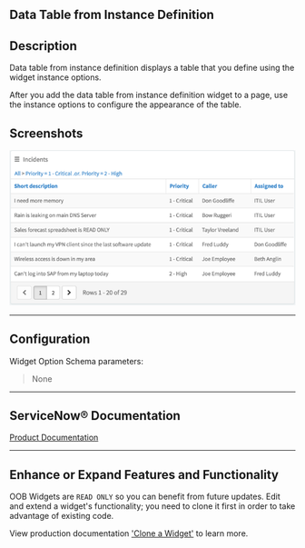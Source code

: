 ##  Data Table from Instance Definition

## Description

Data table from instance definition displays a table that you define using the widget instance options.

After you add the data table from instance definition widget to a page, use the instance options to configure the appearance of the table.

## Screenshots
![alt text](../images/DataTableInstanceDefinition.png "Data Table Instance Definition")

---
## Configuration

Widget Option Schema parameters:
> None
---
## ServiceNow® Documentation
[Product Documentation](https://docs.servicenow.com/search?q=Data+table+from+instance+definition) 

---
## Enhance or Expand Features and Functionality

OOB Widgets are `READ ONLY` so you can benefit from future updates. Edit and extend a widget's functionality; you need to clone it first in order to take advantage of existing code.

View production documentation ['Clone a Widget'](https://docs.servicenow.com/search?q=Clone+a+Widget) to learn more.

